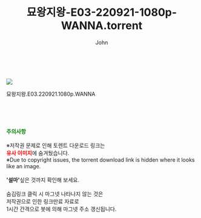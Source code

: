 ﻿---
layout: post
title:  "    묘왕지왕-E03-220921-1080p-WANNA.torrent"
author: John
categories: [ 드라마 ]
tags: [  ]
image: https://torrentrj54.com/uploadfile/full/2ecef5109ebd3027f3cf7320d578ac1f7c174bf9.jpg 
description: "    묘왕지왕-E03-220921-1080p-WANNA torrent 정보 공유"
toc: true
toc_sticky: true
---

<br>
<p><img src="https://torrentrj54.com/uploadfile/full/2ecef5109ebd3027f3cf7320d578ac1f7c174bf9.jpg"/></p>
 묘왕지왕.E03.220921.1080p.WANNA  
    
<br><br><br>
<p data-ke-size="size16"><b><span style="color: green;">주의사항</span></b><br /><br />※저작권 문제로 인해 토렌트 다운로드 링크는<br /><b><span style="color: red;">유사 이미지</span></b>에 숨겨뒀습니다.<br />※Due to copyright issues, the torrent download link is hidden where it looks like an image.<br /><br /><b>'설마'</b>싶은 것까지 확인해 보세요.<br /><br />숨김링크 클릭 시 마그넷 나타나지 않는 것은<br />저작권으로 인한 링크만료 자료로<br />1시간 간격으로 봇에 의해 마그넷 주소 갱신됩니다.</p>
